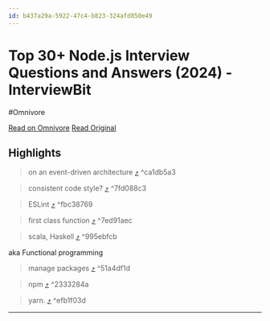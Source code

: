```yaml
---
id: b437a29a-5922-47c4-b823-324afd850e49
---
```


# Top 30+ Node.js Interview Questions and Answers (2024) - InterviewBit
#Omnivore

[Read on Omnivore](https://omnivore.app/me/https-www-interviewbit-com-node-js-interview-questions-190baa9a967)
[Read Original](https://www.interviewbit.com/node-js-interview-questions/)

## Highlights

> on an event-driven architecture [⤴️](https://omnivore.app/me/https-www-interviewbit-com-node-js-interview-questions-190baa9a967#ca1db5a3-5cd4-4c91-b937-fb289339ffb8)  ^ca1db5a3

> consistent code style? [⤴️](https://omnivore.app/me/https-www-interviewbit-com-node-js-interview-questions-190baa9a967#7fd088c3-fa7f-4795-87a9-8d963384c2df)  ^7fd088c3

> ESLint [⤴️](https://omnivore.app/me/https-www-interviewbit-com-node-js-interview-questions-190baa9a967#fbc38769-ed3c-46ce-a0f9-6a2648118d37)  ^fbc38769

> first class function [⤴️](https://omnivore.app/me/https-www-interviewbit-com-node-js-interview-questions-190baa9a967#7ed91aec-a9de-4dab-8761-758727ebb5aa)  ^7ed91aec

> scala, Haskell [⤴️](https://omnivore.app/me/https-www-interviewbit-com-node-js-interview-questions-190baa9a967#995ebfcb-f152-44b8-91b8-b137e2269a2a)  ^995ebfcb

aka Functional programming

> manage packages [⤴️](https://omnivore.app/me/https-www-interviewbit-com-node-js-interview-questions-190baa9a967#51a4df1d-6870-4f5c-9226-dbdf3a00add9)  ^51a4df1d

> npm [⤴️](https://omnivore.app/me/https-www-interviewbit-com-node-js-interview-questions-190baa9a967#2333284a-4189-4eb4-ab8e-de8dfa9e3f2d)  ^2333284a

> yarn. [⤴️](https://omnivore.app/me/https-www-interviewbit-com-node-js-interview-questions-190baa9a967#efb1f03d-3a8e-4f49-95be-adcb6e5b493e)  ^efb1f03d


---

